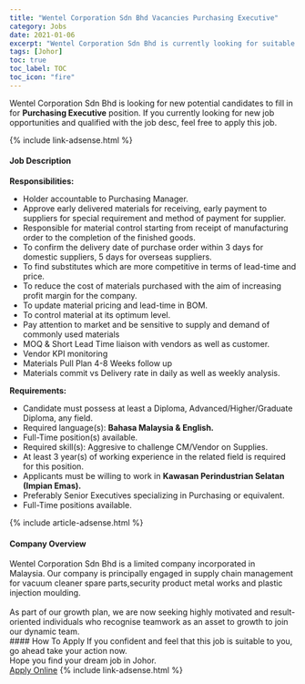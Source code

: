 ```yaml
---
title: "Wentel Corporation Sdn Bhd Vacancies Purchasing Executive" 
category: Jobs 
date: 2021-01-06 
excerpt: "Wentel Corporation Sdn Bhd is currently looking for suitable person to fill in the Purchasing Executive which positioned at Johor" 
tags: [Johor] 
toc: true 
toc_label: TOC 
toc_icon: "fire" 
--- 
```


<p>Wentel Corporation Sdn Bhd is looking for new potential candidates to fill in for <b>Purchasing Executive</b> position. If you currently looking for new job opportunities and qualified with the job desc, feel free to apply this job.
</p>{% include link-adsense.html %} 
<div><div><h4>Job Description</h4></div><div><div><span><div><p><strong>Responsibilities:</strong></p><ul><li>Holder accountable to Purchasing Manager.</li><li>Approve early delivered materials for receiving, early payment to suppliers for special requirement and method of payment for supplier.</li><li>Responsible for material control starting from receipt of manufacturing order to the completion of the finished goods.</li><li>To confirm the delivery date of purchase order within 3 days for domestic suppliers, 5 days for overseas suppliers.</li><li>To find substitutes which are more competitive in terms of lead-time and price.</li><li>To reduce the cost of materials purchased with the aim of increasing profit margin for the company.</li><li>To update material pricing and lead-time in BOM.</li><li>To control material at its optimum level.</li><li>Pay attention to market and be sensitive to supply and demand of commonly used materials</li><li>MOQ &amp; Short Lead Time liaison with vendors as well as customer.</li><li>Vendor KPI monitoring</li><li>Materials Pull Plan 4-8 Weeks follow up</li><li>Materials commit vs Delivery rate in daily as well as weekly analysis.</li></ul><p><strong>Requirements:</strong></p><ul><li>Candidate must possess at least a Diploma, Advanced/Higher/Graduate Diploma, any field.</li><li>Required language(s): <strong>Bahasa Malaysia &amp; English.</strong></li><li>Full-Time position(s) available.</li><li>Required skill(s): Aggresive to challenge CM/Vendor on Supplies.</li><li>At least 3 year(s) of working experience in the related field is required for this position.</li><li>Applicants must be willing to work in <strong>Kawasan Perindustrian Selatan (Impian Emas).</strong></li><li>Preferably Senior Executives specializing in Purchasing or equivalent.</li><li>Full-Time positions available.</li></ul></div></span></div></div></div> 
{% include article-adsense.html %} 
<div><div><h4>Company Overview</h4></div><div><div><span><div><div>Wentel Corporation Sdn Bhd is a limited company incorporated in Malaysia.&#160;Our company is principally engaged in supply chain management for vacuum cleaner spare parts,security product metal works and plastic injection moulding.</div>
<div><br>
As part of our growth plan, we are now seeking highly motivated and result-oriented individuals who recognise teamwork as an asset to growth to join our dynamic team.</div></div></span></div></div></div> 
#### How To Apply 
If you confident and feel that this job is suitable to you, go ahead take your action now. <br/> 
Hope you find your dream job in Johor. <br/> 
<a href="https://www.jobstreet.com.my/en/job/purchasing-executive-4457129?jobId=jobstreet-my-job-4457129&sectionRank=6&token=0~c92fbe7d-b469-4625-b8aa-ec65abb77e55&fr=SRP%20View%20In%20New%20Ta" class="btn btn--info" target="_blank" rel="nofollow noopenner">Apply Online</a> 
{% include link-adsense.html %} 